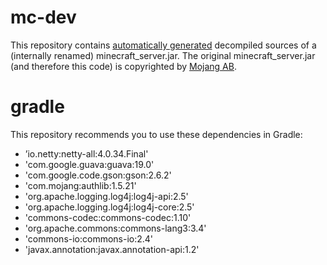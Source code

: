 mc-dev
======

This repository contains [automatically generated](https://github.com/Bukkit/Bukkit-MinecraftServer/) decompiled sources of a (internally renamed) minecraft_server.jar. The original minecraft_server.jar (and therefore this code) is copyrighted by [Mojang AB](http://www.mojang.com).

gradle
======
This repository recommends you to use these dependencies in Gradle:

- ’io.netty:netty-all:4.0.34.Final'
- 'com.google.guava:guava:19.0'
- 'com.google.code.gson:gson:2.6.2'
- 'com.mojang:authlib:1.5.21'
- 'org.apache.logging.log4j:log4j-api:2.5'
- 'org.apache.logging.log4j:log4j-core:2.5'
- 'commons-codec:commons-codec:1.10'
- 'org.apache.commons:commons-lang3:3.4'
- 'commons-io:commons-io:2.4'
- 'javax.annotation:javax.annotation-api:1.2'